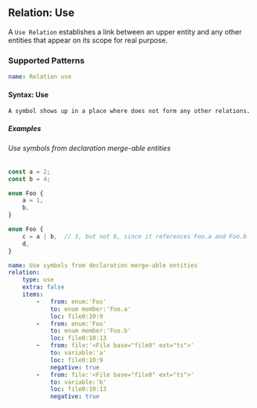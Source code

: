 ## Relation: Use

A `Use Relation` establishes a link between an upper entity and
any other entities that appear on its scope for real purpose.

### Supported Patterns

```yaml
name: Relation use
```

#### Syntax: Use

```text
A symbol shows up in a place where does not form any other relations.
```

##### Examples

###### Use symbols from declaration merge-able entities

```ts
const a = 2;
const b = 4;

enum Foo {
    a = 1,
    b,
}

enum Foo {
    c = a | b,  // 3, but not 6, since it references Foo.a and Foo.b
    d,
}
```

```yaml
name: Use symbols from declaration merge-able entities
relation:
    type: use
    extra: false
    items:
        -   from: enum:'Foo'
            to: enum member:'Foo.a'
            loc: file0:10:9
        -   from: enum:'Foo'
            to: enum member:'Foo.b'
            loc: file0:10:13
        -   from: file:'<File base="file0" ext="ts">'
            to: variable:'a'
            loc: file0:10:9
            negative: true
        -   from: file:'<File base="file0" ext="ts">'
            to: variable:'b'
            loc: file0:10:13
            negative: true
```
